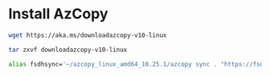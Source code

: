 # Install AzCopy 

```bash
wget https://aka.ms/downloadazcopy-v10-linux
```

```bash
tar zxvf downloadazcopy-v10-linux
```

```bash
alias fsdhsync='~/azcopy_linux_amd64_10.25.1/azcopy sync . "https://fsdhprojesrppoc.blob.core.windows.net/datahub?<token>"'
```